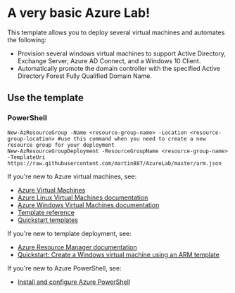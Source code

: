 
# A very basic Azure Lab!

This template allows you to deploy several virtual machines and automates the following:

- Provision several windows virtual machines to support Active Directory, Exchange Server, Azure AD Connect, and a Windows 10 Client.
- Automatically promote the domain controller with the specified Active Directory Forest Fully Qualified Domain Name.


## Use the template
### PowerShell

```
New-AzResourceGroup -Name <resource-group-name> -Location <resource-group-location> #use this command when you need to create a new resource group for your deployment
New-AzResourceGroupDeployment -ResourceGroupName <resource-group-name> -TemplateUri https://raw.githubusercontent.com/martin887/AzureLab/master/arm.json
```




If you're new to Azure virtual machines, see:

- [Azure Virtual Machines](https://azure.microsoft.com/services/virtual-machines/)
- [Azure Linux Virtual Machines documentation](https://docs.microsoft.com/azure/virtual-machines/linux/)
- [Azure Windows Virtual Machines documentation](https://docs.microsoft.com/azure/virtual-machines/windows/)
- [Template reference](https://docs.microsoft.com/azure/templates/microsoft.compute/allversions)
- [Quickstart templates](https://azure.microsoft.com/resources/templates/?resourceType=Microsoft.Compute&pageNumber=1&sort=Popular)

If you're new to template deployment, see:

- [Azure Resource Manager documentation](https://docs.microsoft.com/azure/azure-resource-manager/)
- [Quickstart: Create a Windows virtual machine using an ARM template](https://docs.microsoft.com/azure/virtual-machines/windows/quick-create-template)

If you're new to Azure PowerShell, see:

- [Install and configure Azure PowerShell](https://azure.microsoft.com/en-us/documentation/articles/powershell-install-configure/)

